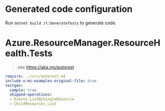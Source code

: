 # Generated code configuration

Run `dotnet build /t:GenerateTests` to generate code.

# Azure.ResourceManager.ResourceHealth.Tests

> see https://aka.ms/autorest
``` yaml
require: ../src/autorest.md
include-x-ms-examples-original-file: true
testgen:
  sample: true
  skipped-operations:
  - Events_ListBySingleResource
  - ChildResources_List
```
